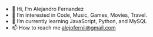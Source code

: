 - 👋 Hi, I’m Alejandro Fernandez
- 👀 I’m interested in Code, Music, Games, Movies, Travel.
- 🌱 I’m currently learning JavaScript, Python, and MySQL
- 📫 How to reach me alejofernii@gmail.com

<!---
AlejoFernii/AlejoFernii is a ✨ special ✨ repository because its `README.md` (this file) appears on your GitHub profile.
You can click the Preview link to take a look at your changes.
--->
